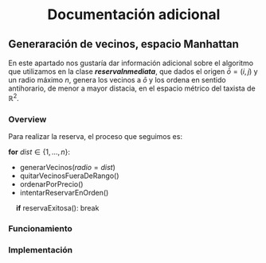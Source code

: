 # <p style="text-align:center">Documentación adicional</p>

## Generaración de vecinos, espacio Manhattan

En este apartado nos gustaría dar información adicional sobre el algoritmo que utilizamos en la clase ***reservaInmediata***, que dados el origen $\bar{o} = ( i, j )$ 
y un radio máximo $n$, genera los vecinos a $\bar{o}$ y los ordena en sentido antihorario, de menor a mayor distacia, en el espacio métrico del taxista de $\mathbb{R}^2$.

### Overview

Para realizar la reserva, el proceso que seguimos es:


**for** $dist \in \{ 1, \dots, n \} :$

- generarVecinos($radio = dist$)
- quitarVecinosFueraDeRango()
- ordenarPorPrecio()
- intentarReservarEnOrden()

&nbsp;&nbsp;&nbsp;&nbsp;**if** reservaExitosa(): break



### Funcionamiento

### Implementación
